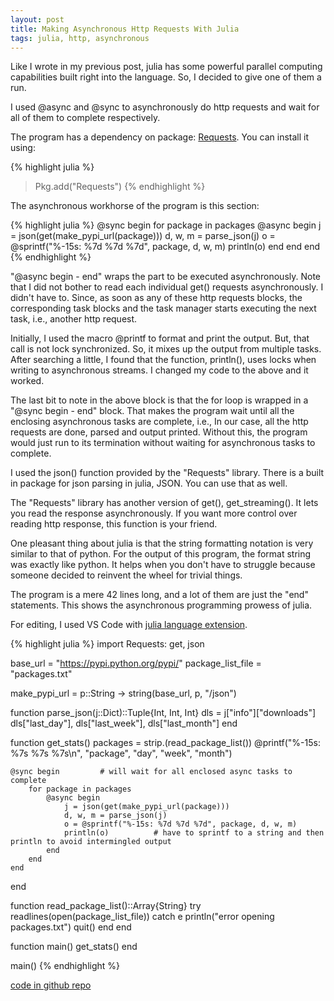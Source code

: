 ```yaml
---
layout: post
title: Making Asynchronous Http Requests With Julia
tags: julia, http, asynchronous
---
```


Like I wrote in my previous post, julia has some powerful parallel computing capabilities built right into the language. So, I decided to give one of them a run.

I used @async and @sync to asynchronously do http requests and wait for all of them to complete respectively.

The program has a dependency on package: [Requests](https://github.com/JuliaWeb/Requests.jl). You can install it using:

{% highlight julia %}
> Pkg.add("Requests")
{% endhighlight %}

The asynchronous workhorse of the program is this section:

{% highlight julia %}
@sync begin
	for package in packages
		@async begin
			j = json(get(make_pypi_url(package)))
			d, w, m = parse_json(j)
			o = @sprintf("%-15s: %7d %7d %7d", package, d, w, m)
			println(o)
		end
	end
end
{% endhighlight %}

"@async begin - end" wraps the part to be executed asynchronously. Note that I did not bother to read each individual get() requests asynchronously. I didn't have to. Since, as soon as any of these http requests blocks, the corresponding task blocks and the task manager starts executing the next task, i.e., another http request.

Initially, I used the macro @printf to format and print the output. But, that call is not lock synchronized. So, it mixes up the output from multiple tasks. After searching a little, I found that the function, println(), uses locks when writing to asynchronous streams. I changed my code to the above and it worked.

The last bit to note in the above block is that the for loop is wrapped in a "@sync begin - end" block. That makes the program wait until all the enclosing asynchronous tasks are complete, i.e., In our case, all the http requests are done, parsed and output printed. Without this, the program would just run to its termination without waiting for asynchronous tasks to complete.

I used the json() function provided by the "Requests" library. There is a built in package for json parsing in julia, JSON. You can use that as well.

The "Requests" library has another version of get(), get_streaming(). It lets you read the response asynchronously. If you want more control over reading http response, this function is your friend.

One pleasant thing about julia is that the string formatting notation is very similar to that of python. For the output of this program, the format string was exactly like python. It helps when you don't have to struggle because someone decided to reinvent the wheel for trivial things.

The program is a mere 42 lines long, and a lot of them are just the "end" statements. This shows the asynchronous programming prowess of julia.

For editing, I used VS Code with [julia language extension](https://github.com/JuliaEditorSupport/julia-vscode).

{% highlight julia %}
import Requests: get, json

base_url = "https://pypi.python.org/pypi/"
package_list_file = "packages.txt"

make_pypi_url = p::String -> string(base_url, p, "/json")

function parse_json(j::Dict)::Tuple{Int, Int, Int}
    dls = j["info"]["downloads"]
    dls["last_day"], dls["last_week"], dls["last_month"]
end

function get_stats()
    packages = strip.(read_package_list())
    @printf("%-15s: %7s %7s %7s\n", "package", "day", "week", "month")

    @sync begin         # will wait for all enclosed async tasks to complete
        for package in packages
            @async begin
                j = json(get(make_pypi_url(package)))
                d, w, m = parse_json(j)
                o = @sprintf("%-15s: %7d %7d %7d", package, d, w, m)
                println(o)          # have to sprintf to a string and then println to avoid intermingled output
            end
        end
    end
end

function read_package_list()::Array{String}
    try
        readlines(open(package_list_file))
    catch e
        println("error opening packages.txt")
        quit()
    end
end

function main()
    get_stats()
end

main()
{% endhighlight %}

[code in github repo](https://github.com/amol9/scripts/blob/master/pypi/julia/pypi.jl)
